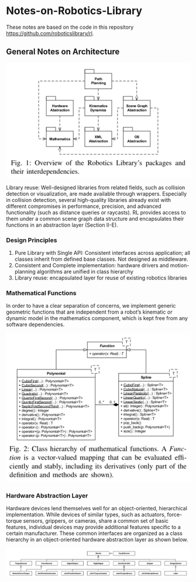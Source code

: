 # Notes-on-Robotics-Library

These notes are based on the code in this repository https://github.com/roboticslibrary/rl.

## General Notes on Architecture

![Architecture Overview](https://raw.githubusercontent.com/robert1ridley/Notes-on-Robotics-Library/master/resources/overview.png?raw=true "Title")

Library reuse: Well-designed libraries from related fields, such as collision detection or visualization, are made available through wrappers. Especially in collision detection, several high-quality libraries already exist with different compromises in performance, precision, and advanced functionality (such as distance queries or raycasts). RL provides access to them under a common scene graph data structure and encapsulates their functions in an abstraction layer (Section II-E).

### Design Principles

1. Pure Library with Single API: Consistent interfaces across application; all classes inherit from defined base classes. Not designed as middleware.
2. Consistent and Complete implementation: hardware drivers and motion-planning algorithms are unified in class hierarchy
3. Library reuse: encapsulated layer for reuse of existing robotics libraries

### Mathematical Functions

In order to have a clear separation of concerns, we implement generic geometric functions that are independent from a robot’s kinematic or dynamic model in the mathematics component, which is kept free from any software dependencies.

![Math Functions](https://raw.githubusercontent.com/robert1ridley/Notes-on-Robotics-Library/master/resources/math_functions_class_hierarchy.png?raw=True "Functions")	

### Hardware Abstraction Layer

Hardware devices lend themselves well for an object-oriented, hierarchical implementation. While devices of similar types, such as actuators, force-torque sensors, grippers, or cameras, share a common set of basic features, individual devices may provide additional features specific to a certain manufacturer. These common interfaces are organized as a class hierarchy in an object-oriented hardware abstraction layer as shown below.

![Hardware Abstraction Layer](https://raw.githubusercontent.com/robert1ridley/Notes-on-Robotics-Library/master/resources/hardware_abstraction_classes.png?raw=True "Hardware")

